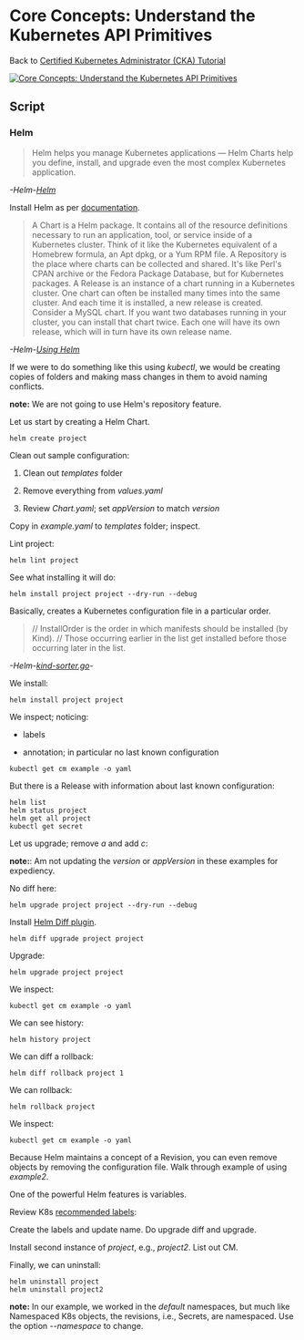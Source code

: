 # Core Concepts: Understand the Kubernetes API Primitives

Back to [Certified Kubernetes Administrator (CKA) Tutorial](https://github.com/larkintuckerllc/k8s-cka-tutorial)

[![Core Concepts: Understand the Kubernetes API Primitives](http://img.youtube.com/vi/QOhMPdu8eeE/0.jpg)](https://youtu.be/QOhMPdu8eeE)

## Script

### Helm

> Helm helps you manage Kubernetes applications — Helm Charts help you define, install, and upgrade even the most complex Kubernetes application.

*-Helm-[Helm](https://helm.sh/)*

Install Helm as per [documentation](https://helm.sh/docs/intro/install/).

> A Chart is a Helm package. It contains all of the resource definitions necessary to run an application, tool, or service inside of a Kubernetes cluster. Think of it like the Kubernetes equivalent of a Homebrew formula, an Apt dpkg, or a Yum RPM file.
> A Repository is the place where charts can be collected and shared. It's like Perl's CPAN archive or the Fedora Package Database, but for Kubernetes packages.
> A Release is an instance of a chart running in a Kubernetes cluster. One chart can often be installed many times into the same cluster. And each time it is installed, a new release is created. Consider a MySQL chart. If you want two databases running in your cluster, you can install that chart twice. Each one will have its own release, which will in turn have its own release name.

*-Helm-[Using Helm](https://helm.sh/docs/intro/using_helm/)*

If we were to do something like this using *kubectl*, we would be creating copies of folders and making mass changes in them to avoid naming conflicts.

**note:** We are not going to use Helm's repository feature.

Let us start by creating a Helm Chart.

```plaintext
helm create project
```

Clean out sample configuration:

1. Clean out *templates* folder

2. Remove everything from *values.yaml*

3. Review *Chart.yaml*; set *appVersion* to match *version*

Copy in *example.yaml* to *templates* folder; inspect.

Lint project:

```plaintext
helm lint project
```

See what installing it will do:

```plaintext
helm install project project --dry-run --debug
```

Basically, creates a Kubernetes configuration file in a particular order.

> // InstallOrder is the order in which manifests should be installed (by Kind).
> // Those occurring earlier in the list get installed before those occurring later in the list.

*-Helm-[kind-sorter.go](https://github.com/helm/helm/blob/release-3.0/pkg/releaseutil/kind_sorter.go)-*

We install:

```plaintext
helm install project project
```

We inspect; noticing:

* labels

* annotation; in particular no last known configuration

```plaintext
kubectl get cm example -o yaml
```

But there is a Release with information about last known configuration:

```plaintext
helm list
helm status project
helm get all project
kubectl get secret
```

Let us upgrade; remove *a* and add *c*:

**note:**: Am not updating the *version* or *appVersion* in these examples for expediency.

No diff here:

```plaintext
helm upgrade project project --dry-run --debug
````

Install [Helm Diff plugin](https://github.com/databus23/helm-diff).

```plaintext
helm diff upgrade project project
```

Upgrade:

```plaintext
helm upgrade project project
```

We inspect:

```plaintext
kubectl get cm example -o yaml
```

We can see history:

```plaintext
helm history project
```

We can diff a rollback:

```plaintext
helm diff rollback project 1
```

We can rollback:

```plaintext
helm rollback project
```

We inspect:

```plaintext
kubectl get cm example -o yaml
```

Because Helm maintains a concept of a Revision, you can even remove objects by removing the configuration file. Walk through example of using *example2*.

One of the powerful Helm features is variables. 

Review K8s [recommended labels](https://kubernetes.io/docs/concepts/overview/working-with-objects/common-labels/):

Create the labels and update name. Do upgrade diff and upgrade.

Install second instance of *project*, e.g., *project2*. List out CM.

Finally, we can uninstall:

```plaintext
helm uninstall project
helm uninstall project2
```

**note:** In our example, we worked in the *default* namespaces, but much like Namespaced K8s objects, the revisions, i.e., Secrets, are namespaced.  Use the option *--namespace* to change.
